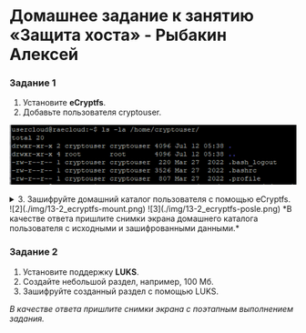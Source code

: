 # Домашнее задание к занятию  «Защита хоста» - Рыбакин Алексей

### Задание 1

1. Установите **eCryptfs**.
2. Добавьте пользователя cryptouser.

![1](./img/13-2_ecryptfs-do.png)

<details>
<summary>3. Зашифруйте домашний каталог пользователя с помощью eCryptfs.</summary>
sudo mount -t ecryptfs /home/cryptouser/ /home/cryptouser/
Select key type to use for newly created files:
 1) passphrase
 2) tspi
Selection: 1
Passphrase:
Select cipher:
 1) aes: blocksize = 16; min keysize = 16; max keysize = 32
 2) blowfish: blocksize = 8; min keysize = 16; max keysize = 56
 3) des3_ede: blocksize = 8; min keysize = 24; max keysize = 24
 4) twofish: blocksize = 16; min keysize = 16; max keysize = 32
 5) cast6: blocksize = 16; min keysize = 16; max keysize = 32
 6) cast5: blocksize = 8; min keysize = 5; max keysize = 16
Selection [aes]:
Select key bytes:
 1) 16
 2) 32
 3) 24
Selection [16]: 32
Enable plaintext passthrough (y/n) [n]: n
Enable filename encryption (y/n) [n]: y
Filename Encryption Key (FNEK) Signature [0c89eb7cfeae2b9a]:
Attempting to mount with the following options:
  ecryptfs_unlink_sigs
  ecryptfs_fnek_sig=0c89eb7cfeae2b9a
  ecryptfs_key_bytes=32
  ecryptfs_cipher=aes
  ecryptfs_sig=0c89eb7cfeae2b9a
Mounted eCryptfs
</details>
![2](./img/13-2_ecryptfs-mount.png)
![3](./img/13-2_ecryptfs-posle.png)
*В качестве ответа  пришлите снимки экрана домашнего каталога пользователя с исходными и зашифрованными данными.*  

### Задание 2

1. Установите поддержку **LUKS**.
2. Создайте небольшой раздел, например, 100 Мб.
3. Зашифруйте созданный раздел с помощью LUKS.

*В качестве ответа пришлите снимки экрана с поэтапным выполнением задания.*

